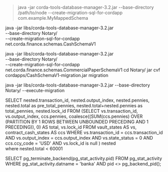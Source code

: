 > java -jar corda-tools-database-manager-3.2.jar --base-directory /path/to/node --create-migration-sql-for-cordapp com.example.MyMappedSchema




java -jar libs/corda-tools-database-manager-3.2.jar  \
 --base-directory Notary/  \
  --create-migration-sql-for-cordapp  net.corda.finance.schemas.CashSchemaV1

java -jar libs/corda-tools-database-manager-3.2.jar  \
--base-directory Notary/  \
--create-migration-sql-for-cordapp  net.corda.finance.schemas.CommercialPaperSchemaV1
cd Notary/
jar cvf cordapps/CashSchemaV1-migration.jar migration

java -jar libs/corda-tools-database-manager-3.2.jar  --base-directory Notary/ --execute-migration  



SELECT nested.transaction_id, 
			nested.output_index,
			nested.pennies,
			nested.total as pre_total_pennies,
			nested.total+nested.pennies as total_pennies, 
			nested.lock_id
FROM
			 (SELECT vs.transaction_id, 
							vs.output_index, 
							ccs.pennies,
						coalesce((SUM(ccs.pennies) OVER (PARTITION BY 1 ROWS BETWEEN UNBOUNDED PRECEDING AND 1 PRECEDING)), 0) AS total,
						vs.lock_id
						FROM vault_states AS vs, contract_cash_states AS ccs
				WHERE vs.transaction_id = ccs.transaction_id AND vs.output_index = ccs.output_index
				AND vs.state_status = 0
				AND ccs.ccy_code = 'USD'
				AND  vs.lock_id is null
				) nested  
				where nested.total < 60001
												
												
												
												
SELECT pg_terminate_backend(pg_stat_activity.pid)
FROM pg_stat_activity
WHERE pg_stat_activity.datname = 'banka'
  AND pid <> pg_backend_pid();